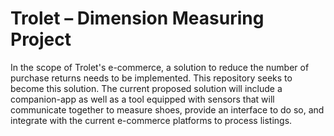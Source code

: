 # Trolet – Dimension Measuring Project

In the scope of Trolet's e-commerce, a solution to reduce the number of purchase returns needs to be implemented. This repository seeks to become this solution. The current proposed solution will include a companion-app as well as a tool equipped with sensors that will communicate together to measure shoes, provide an interface to do so, and integrate with the current e-commerce platforms to process listings.

